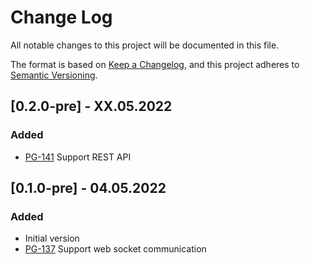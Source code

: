 # Change Log

All notable changes to this project will be documented in this file.

The format is based on [Keep a Changelog](https://keepachangelog.com/en/1.0.0/),
and this project adheres to [Semantic Versioning](https://semver.org/spec/v2.0.0.html).

## [0.2.0-pre] - XX.05.2022

### Added

- [PG-141](https://pgerke.atlassian.net/browse/PG-141)
  Support REST API

## [0.1.0-pre] - 04.05.2022

### Added

- Initial version
- [PG-137](https://pgerke.atlassian.net/browse/PG-137)
  Support web socket communication
